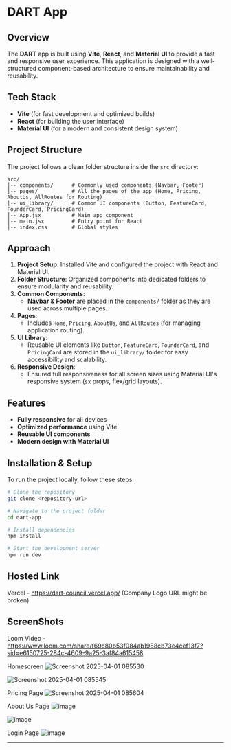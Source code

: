 # DART App

## Overview

The **DART** app is built using **Vite**, **React**, and **Material UI** to provide a fast and responsive user experience. This application is designed with a well-structured component-based architecture to ensure maintainability and reusability.

## Tech Stack

- **Vite** (for fast development and optimized builds)
- **React** (for building the user interface)
- **Material UI** (for a modern and consistent design system)

## Project Structure

The project follows a clean folder structure inside the `src` directory:

```
src/
│-- components/      # Commonly used components (Navbar, Footer)
│-- pages/           # All the pages of the app (Home, Pricing, AboutUs, AllRoutes for Routing)
│-- ui_library/      # Common UI components (Button, FeatureCard, FounderCard, PricingCard)
│-- App.jsx          # Main app component
│-- main.jsx         # Entry point for React
│-- index.css        # Global styles
```

## Approach

1. **Project Setup**: Installed Vite and configured the project with React and Material UI.
2. **Folder Structure**: Organized components into dedicated folders to ensure modularity and reusability.
3. **Common Components**:
   - **Navbar & Footer** are placed in the `components/` folder as they are used across multiple pages.
4. **Pages**:
   - Includes `Home`, `Pricing`, `AboutUs`, and `AllRoutes` (for managing application routing).
5. **UI Library**:
   - Reusable UI elements like `Button`, `FeatureCard`, `FounderCard`, and `PricingCard` are stored in the `ui_library/` folder for easy accessibility and scalability.
6. **Responsive Design**:
   - Ensured full responsiveness for all screen sizes using Material UI's responsive system (`sx` props, flex/grid layouts).

## Features

- **Fully responsive** for all devices
- **Optimized performance** using Vite
- **Reusable UI components**
- **Modern design with Material UI**

## Installation & Setup

To run the project locally, follow these steps:

```sh
# Clone the repository
git clone <repository-url>

# Navigate to the project folder
cd dart-app

# Install dependencies
npm install

# Start the development server
npm run dev
```

## Hosted Link
Vercel - https://dart-council.vercel.app/
(Company Logo URL might be broken) 

## ScreenShots

Loom Video - https://www.loom.com/share/f69c80b53f084ab1988cb73e4cef13f7?sid=e6150725-284c-4609-9a25-3af84a615458

Homescreen
![Screenshot 2025-04-01 085530](https://github.com/user-attachments/assets/cbff7640-f3e0-4989-a954-2707e8efbdea)

![Screenshot 2025-04-01 085545](https://github.com/user-attachments/assets/3d2de4f9-4e49-468a-874b-910d10c0b8b8)

Pricing Page
![Screenshot 2025-04-01 085604](https://github.com/user-attachments/assets/a7f986be-59a2-4a0d-b9e4-77b65db66e6d)

About Us Page
![image](https://github.com/user-attachments/assets/c3c9ac0b-8074-4f89-85d8-bf0c8f3b3df7)

![image](https://github.com/user-attachments/assets/12f32d87-d521-4f1b-b27e-433de8c8c98b)

Login Page
![image](https://github.com/user-attachments/assets/cc21d9f0-7422-473d-8536-e612e72bf5d5)

---

